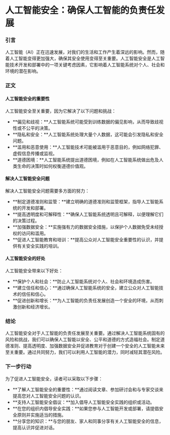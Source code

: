 # 人工智能安全：确保人工智能的负责任发展

### 引言

人工智能（AI）正在迅速发展，对我们的生活和工作产生着深远的影响。然而，随着人工智能变得更加强大，确保其安全使用变得至关重要。人工智能安全是人工智能技术开发和部署中的一项关键考虑因素，它影响着人工智能系统对个人、社会和环境的潜在影响。

### 正文

#### 人工智能安全的重要性

人工智能安全至关重要，因为它解决了以下问题和挑战：

* **偏见和歧视：**人工智能系统可能受到训练数据的偏见影响，从而导致歧视性或不公平的决策。
* **隐私和安全：**人工智能系统处理大量个人数据，这可能会引发隐私和安全问题。
* **滥用和恶意使用：**人工智能技术可能被滥用于恶意目的，例如网络犯罪、虚假信息传播或监视。
* **道德困境：**人工智能系统提出道德困境，例如在人工智能系统做出危及人类生命的决策时如何权衡道德价值观。

#### 解决人工智能安全问题

解决人工智能安全问题需要多方面的努力：

* **制定道德准则和监管：**建立明确的道德准则和监管框架，指导人工智能系统的开发和部署。
* **提高透明度和可解释性：**确保人工智能系统透明且可解释，以便理解它们的决策过程。
* **加强数据安全：**实施强有力的数据安全措施，以保护个人数据免受未经授权的访问和滥用。
* **促进人工智能教育和培训：**提高公众对人工智能安全重要性的认识，并提供有关安全实践的培训。

#### 人工智能安全的好处

人工智能安全带来以下好处：

* **保护个人和社会：**防止人工智能系统对个人、社会和环境造成伤害。
* **建立信任和信心：**通过确保人工智能系统的安全，建立公众对人工智能技术的信任和信心。
* **促进创新和增长：**为人工智能的负责任发展创造一个安全的环境，从而刺激创新和经济增长。

### 结论

人工智能安全对于人工智能的负责任发展至关重要。通过解决人工智能系统固有的风险和挑战，我们可以确保人工智能以安全、公平和道德的方式造福社会。制定道德准则、提高透明度、加强数据安全并促进教育对于创建一个安全的人工智能未来至关重要。通过共同努力，我们可以利用人工智能的潜力，同时减轻其潜在风险。

### 下一步行动

为了促进人工智能安全，读者可以采取以下步骤：

* **了解人工智能安全的重要性：**通过阅读文章、参加研讨会和与专家交谈来提高您对人工智能安全问题的认识。
* **支持人工智能安全倡议：**加入倡导人工智能安全实践的组织或活动。
* **在您的组织内倡导安全实践：**如果您参与人工智能开发或部署，请提倡安全原则并实施适当的措施。
* **分享您的知识：**与您的朋友、家人和同事分享有关人工智能安全的信息，提高认识并促进对话。
